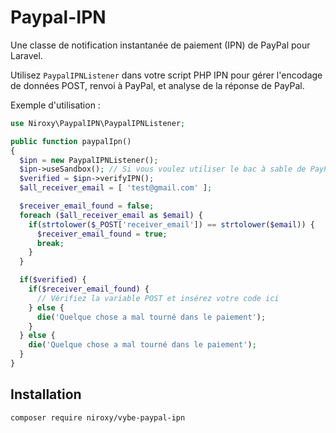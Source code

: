 # Paypal-IPN

Une classe de notification instantanée de paiement (IPN) de PayPal pour Laravel.

Utilisez `PaypalIPNListener` dans votre script PHP IPN pour gérer l'encodage 
de données POST, renvoi à PayPal, et analyse de la réponse de PayPal.

Exemple d'utilisation :
```php
use Niroxy\PaypalIPN\PaypalIPNListener;

public function paypalIpn()
{
  $ipn = new PaypalIPNListener();
  $ipn->useSandbox(); // Si vous voulez utiliser le bac à sable de PayPal
  $verified = $ipn->verifyIPN();
  $all_receiver_email = [ 'test@gmail.com' ];

  $receiver_email_found = false;
  foreach ($all_receiver_email as $email) {
    if(strtolower($_POST['receiver_email']) == strtolower($email)) {
      $receiver_email_found = true;
      break;
    }
  }

  if($verified) {
    if($receiver_email_found) {
      // Vérifiez la variable POST et insérez votre code ici
    } else {
      die('Quelque chose a mal tourné dans le paiement');
    }
  } else {
    die('Quelque chose a mal tourné dans le paiement');
  }
}
```

Installation
--------

`composer require niroxy/vybe-paypal-ipn`
